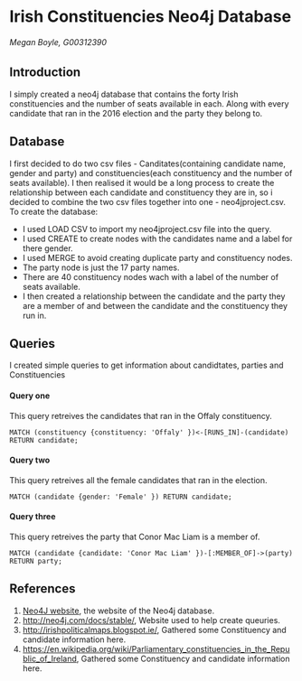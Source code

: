 # Irish Constituencies Neo4j Database
###### Megan Boyle, G00312390

## Introduction
I simply created a neo4j database that contains the forty Irish constituencies and the number of seats available in each. Along with every candidate that ran in the 2016 election and the party they belong to.

## Database
I first decided to do two csv files - Canditates(containing candidate name, gender and party) and constituencies(each constituency and the number of seats available). I then realised it would be a long process to create the relationship between each candidate and constituency they are in, so i decided to combine the two csv files together into one - neo4jproject.csv. 
To create the database:
* I used LOAD CSV to import my neo4jproject.csv file into the query.
* I used CREATE to create nodes with the candidates name and a label for there gender.
* I used MERGE to avoid creating duplicate party and constituency nodes.
* The party node is just the 17 party names.
* There are 40 constituency nodes wach with a label of the number of seats available.
* I then created a relationship between the candidate and the party they are a member of and between the candidate and the constituency they run in. 


## Queries
I created simple queries to get information about candidtates, parties and Constituencies

#### Query one 
This query retreives the candidates that ran in the Offaly constituency.
```cypher
MATCH (constituency {constituency: 'Offaly' })<-[RUNS_IN]-(candidate) 
RETURN candidate;
```

#### Query two 
This query retreives all the female candidates that ran in the election.
```cypher
MATCH (candidate {gender: 'Female' }) RETURN candidate;
```

#### Query three 
This query retreives the party that Conor Mac Liam is a member of.
```cypher
MATCH (candidate {candidate: 'Conor Mac Liam' })-[:MEMBER_OF]->(party) RETURN party;
```

## References
1. [Neo4J website](http://neo4j.com/), the website of the Neo4j database.
2. http://neo4j.com/docs/stable/, Website used to help create queuries.
3. http://irishpoliticalmaps.blogspot.ie/, Gathered some Constituency and candidate information here.
4. https://en.wikipedia.org/wiki/Parliamentary_constituencies_in_the_Republic_of_Ireland, Gathered some Constituency and candidate information here.
